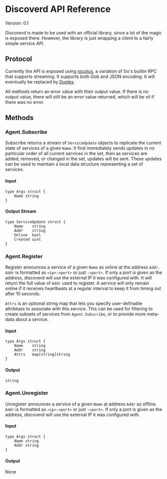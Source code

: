 # Discoverd API Reference

Version: 0.1

Discoverd is made to be used with an official library, since a lot of the magic is exposed there. However, the library is just wrapping a client to a fairly simple service API.

## Protocol

Currently the API is exposed using [rpcplus](https://github.com/flynn/rpcplus), a variation of Go's builtin RPC that supports streaming. It supports both Gob and JSON encoding. It will eventually be replaced by [Duplex](https://github.com/progrium/duplex).

All methods return an error value with their output value. If there is no output value, there will still be an error value returned, which will be nil if there was no error.

## Methods

### Agent.Subscribe

Subscribe returns a stream of `ServiceUpdate` objects to replicate the current state of services of a given `Name`. It first immediately sends updates in no particular order of all current services in the set, then as services are added, removed, or changed in the set, updates will be sent. These updates can be used to maintain a local data structure representing a set of services.

#### Input

	type Args struct {
	    Name string
	}

#### Output Stream

	type ServiceUpdate struct {
		Name    string
		Addr    string
		Online  bool
		Created uint
	}

### Agent.Register

Register announces a service of a given `Name` as online at the address `Addr`. `Addr` is formatted as `<ip>:<port>` or just `:<port>`. If only a port is given as the address, discoverd will use the external IP it was configured with. It will return the full value of `Addr` used to register. A service will only remain online if it receives heartbeats at a regular interval to keep it from timing out after 10 seconds.

`Attrs` is an optional string map that lets you specify user-definable attribtues to associate with this service. This can be used for filtering to create subsets of services from `Agent.Subscribe`, or to provide more meta-data about a service.

#### Input

	type Args struct {
		Name 	string
		Addr 	string
		Attrs 	map[string]string
	}

#### Output

	string

### Agent.Unregister

Unregister announces a service of a given `Name` at address `Addr` as offline. `Addr` is formatted as `<ip>:<port>` or just `:<port>`. If only a port is given as the address, discoverd will use the external IP it was configured with.

#### Input

	type Args struct {
		Name string
		Addr string
	}

#### Output

None
